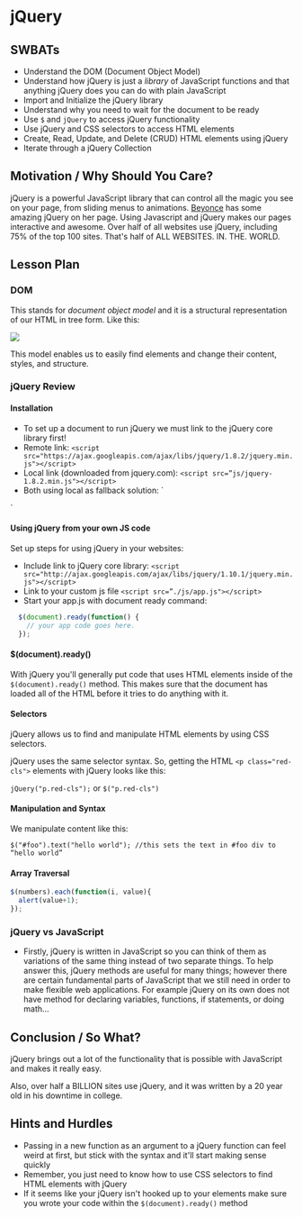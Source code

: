 # jQuery

## SWBATs

+ Understand the DOM (Document Object Model)
+ Understand how jQuery is just a *library* of JavaScript functions and that anything jQuery does you can do with plain JavaScript
+ Import and Initialize the jQuery library
+ Understand why you need to wait for the document to be ready
+ Use `$` and `jQuery` to access jQuery functionality
+ Use jQuery and CSS selectors to access HTML elements
+ Create, Read, Update, and Delete (CRUD) HTML elements using jQuery
+ Iterate through a jQuery Collection

## Motivation / Why Should You Care?

jQuery is a powerful JavaScript library that can control all the magic you see on your page, from sliding menus to animations. [Beyonce](http://www.beyonce.com/) has some amazing jQuery on her page. Using Javascript and jQuery makes our pages interactive and awesome. Over half of all websites use jQuery, including 75% of the top 100 sites. That's half of ALL WEBSITES. IN. THE. WORLD. 

## Lesson Plan

### DOM

This stands for *document object model* and it is a structural representation of our HTML in tree form. Like this:

<img src="https://s3.amazonaws.com/after-school-assets/advanced_jquery2.png">

This model enables us to easily find elements and change their content, styles, and structure.

### jQuery Review

#### Installation

+ To set up a document to run jQuery we must link to the jQuery core library first!
+ Remote link: `<script src="https://ajax.googleapis.com/ajax/libs/jquery/1.8.2/jquery.min.js"></script>`
+ Local link (downloaded from jquery.com):
`<script src=”js/jquery-1.8.2.min.js"></script>`
+ Both using local as fallback solution:
`<script src="https://ajax.googleapis.com/ajax/libs/jquery/1.8.2/jquery.min.js"></script>
<script>window.jQuery || document.write('<script src="js/jquery-1.8.2.min.js"> <\/script>')</script>`

#### Using jQuery from your own JS code

Set up steps for using jQuery in your websites:

+ Include link to jQuery core library:
`<script src="http://ajax.googleapis.com/ajax/libs/jquery/1.10.1/jquery.min.js"></script>`
+ Link to your custom js file
`<script src=”./js/app.js"></script>`
+ Start your app.js with document ready command:

```js
  $(document).ready(function() {
    // your app code goes here.
  });
```

#### $(document).ready()

With jQuery you'll generally put code that uses HTML elements inside of the `$(document).ready()` method. This makes sure that the document has loaded all of the HTML before it tries to do anything with it. 

#### Selectors

jQuery allows us to find and manipulate HTML elements by using CSS selectors. 

jQuery uses the same selector syntax. So, getting the HTML `<p class="red-cls">` elements with jQuery looks like this:

`jQuery("p.red-cls");` or `$("p.red-cls")`

#### Manipulation and Syntax

We manipulate content like this: 
```
$("#foo").text("hello world"); //this sets the text in #foo div to “hello world”
```


#### Array Traversal

```js
$(numbers).each(function(i, value){
  alert(value+1); 
});
```

### jQuery vs JavaScript

+ Firstly, jQuery is written in JavaScript so you can think of them as variations of the same thing instead of two separate things. To help answer this, jQuery methods are useful for many things; however there are certain fundamental parts of JavaScript that we still need in order to make flexible web applications. For example jQuery on its own does not have method for declaring variables, functions, if statements, or doing math…

## Conclusion / So What?

jQuery brings out a lot of the functionality that is possible with JavaScript and makes it really easy. 

Also, over half a BILLION sites use jQuery, and it was written by a 20 year old in his downtime in college.  

## Hints and Hurdles

+ Passing in a new function as an argument to a jQuery function can feel weird at first, but stick with the syntax and it'll start making sense quickly
+ Remember, you just need to know how to use CSS selectors to find HTML elements with jQuery
+ If it seems like your jQuery isn't hooked up to your elements make sure you wrote your code within the `$(document).ready()` method